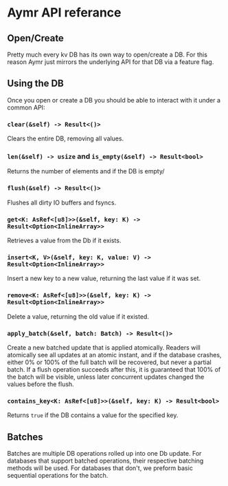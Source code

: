# Aymr API referance

## Open/Create

Pretty much every kv DB has its own way to open/create a DB. For this reason Aymr just mirrors the underlying API for that DB via a feature flag.

## Using the DB

Once you open or create a DB you should be able to interact with it under a common API:


### `clear(&self) -> Result<()>`

Clears the entire DB, removing all values.

### `len(&self) -> usize` and `is_empty(&self) -> Result<bool>`

Returns the number of elements and if the DB is empty/

### `flush(&self) -> Result<()>`

Flushes all dirty IO buffers and fsyncs.

### `get<K: AsRef<[u8]>>(&self, key: K) -> Result<Option<InlineArray>>`

Retrieves a value from the Db if it exists.

### `insert<K, V>(&self, key: K, value: V) -> Result<Option<InlineArray>>`

Insert a new key to a new value, returning the last value if it was set.

### `remove<K: AsRef<[u8]>>(&self, key: K) -> Result<Option<InlineArray>>`

Delete a value, returning the old value if it existed.

### `apply_batch(&self, batch: Batch) -> Result<()>`

Create a new batched update that is applied atomically. Readers will atomically see all updates at an atomic instant, and if the database crashes, either 0% or 100% of the full batch will be recovered, but never a partial batch. If a flush operation succeeds after this, it is guaranteed that 100% of the batch will be visible, unless later concurrent updates changed the values before the flush.

### `contains_key<K: AsRef<[u8]>>(&self, key: K) -> Result<bool>`

Returns `true` if the DB contains a value for the specified key.

## Batches

Batches are multiple DB operations rolled up into one Db update. For databases that support batched operations, their respective batching methods will be used. For databases that don't, we preform basic sequential operations for the batch.
